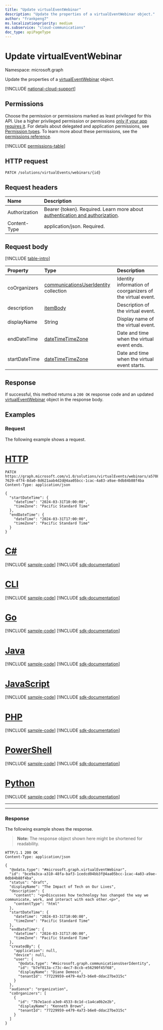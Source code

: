 ```yaml
---
title: "Update virtualEventWebinar"
description: "Update the properties of a virtualEventWebinar object."
author: "frankpeng7"
ms.localizationpriority: medium
ms.subservice: "cloud-communications"
doc_type: apiPageType
---
```


# Update virtualEventWebinar
Namespace: microsoft.graph

Update the properties of a [virtualEventWebinar](../resources/virtualeventwebinar.md) object.

[!INCLUDE [national-cloud-support](../../includes/global-only.md)]

## Permissions

Choose the permission or permissions marked as least privileged for this API. Use a higher privileged permission or permissions [only if your app requires it](/graph/permissions-overview#best-practices-for-using-microsoft-graph-permissions). For details about delegated and application permissions, see [Permission types](/graph/permissions-overview#permission-types). To learn more about these permissions, see the [permissions reference](/graph/permissions-reference).

<!-- {
  "blockType": "permissions",
  "name": "virtualevent-update-permissions"
}
-->
[!INCLUDE [permissions-table](../includes/permissions/virtualevent-update-permissions.md)]

## HTTP request

<!-- {
  "blockType": "ignored"
}
-->
``` http
PATCH /solutions/virtualEvents/webinars/{id}
```

## Request headers

|Name|Description|
|:---|:---|
|Authorization|Bearer {token}. Required. Learn more about [authentication and authorization](/graph/auth/auth-concepts).|
|Content-Type|application/json. Required.|

## Request body

[!INCLUDE [table-intro](../../includes/update-property-table-intro.md)]

|Property|Type|Description|
|:---|:---|:---|
| coOrganizers  | [communicationsUserIdentity](../resources/communicationsuseridentity.md) collection | Identity information of coorganizers of the virtual event. |
| description | [itemBody](../resources/itembody.md) | Description of the virtual event. |
| displayName | String | Display name of the virtual event. |
| endDateTime | [dateTimeTimeZone](../resources/datetimetimezone.md) | Date and time when the virtual event ends. |
| startDateTime | [dateTimeTimeZone](../resources/datetimetimezone.md) | Date and time when the virtual event starts. |

## Response

If successful, this method returns a `200 OK` response code and an updated [virtualEventWebinar](../resources/virtualeventwebinar.md) object in the response body.

## Examples

### Request
The following example shows a request.

# [HTTP](#tab/http)
<!-- {
  "blockType": "request",
  "name": "update_virtualeventwebinar"
}
-->
``` http
PATCH https://graph.microsoft.com/v1.0/solutions/virtualEvents/webinars/a57082a9-7629-4f74-8da0-8d621aab4d2d@4aa05bcc-1cac-4a83-a9ae-0db84b88f4ba
Content-Type: application/json

{
  "startDateTime": {
    "dateTime": "2024-03-31T10:00:00",
    "timeZone": "Pacific Standard Time"
  },
  "endDateTime": {
    "dateTime": "2024-03-31T17:00:00",
    "timeZone": "Pacific Standard Time"
  }
}
```

# [C#](#tab/csharp)
[!INCLUDE [sample-code](../includes/snippets/csharp/update-virtualeventwebinar-csharp-snippets.md)]
[!INCLUDE [sdk-documentation](../includes/snippets/snippets-sdk-documentation-link.md)]

# [CLI](#tab/cli)
[!INCLUDE [sample-code](../includes/snippets/cli/update-virtualeventwebinar-cli-snippets.md)]
[!INCLUDE [sdk-documentation](../includes/snippets/snippets-sdk-documentation-link.md)]

# [Go](#tab/go)
[!INCLUDE [sample-code](../includes/snippets/go/update-virtualeventwebinar-go-snippets.md)]
[!INCLUDE [sdk-documentation](../includes/snippets/snippets-sdk-documentation-link.md)]

# [Java](#tab/java)
[!INCLUDE [sample-code](../includes/snippets/java/update-virtualeventwebinar-java-snippets.md)]
[!INCLUDE [sdk-documentation](../includes/snippets/snippets-sdk-documentation-link.md)]

# [JavaScript](#tab/javascript)
[!INCLUDE [sample-code](../includes/snippets/javascript/update-virtualeventwebinar-javascript-snippets.md)]
[!INCLUDE [sdk-documentation](../includes/snippets/snippets-sdk-documentation-link.md)]

# [PHP](#tab/php)
[!INCLUDE [sample-code](../includes/snippets/php/update-virtualeventwebinar-php-snippets.md)]
[!INCLUDE [sdk-documentation](../includes/snippets/snippets-sdk-documentation-link.md)]

# [PowerShell](#tab/powershell)
[!INCLUDE [sample-code](../includes/snippets/powershell/update-virtualeventwebinar-powershell-snippets.md)]
[!INCLUDE [sdk-documentation](../includes/snippets/snippets-sdk-documentation-link.md)]

# [Python](#tab/python)
[!INCLUDE [sample-code](../includes/snippets/python/update-virtualeventwebinar-python-snippets.md)]
[!INCLUDE [sdk-documentation](../includes/snippets/snippets-sdk-documentation-link.md)]

---

---

### Response

The following example shows the response.
>**Note:** The response object shown here might be shortened for readability.
<!-- {
  "blockType": "response",
  "truncated": true,
  "@odata.type": "microsoft.graph.virtualEventWebinar"
}
-->
``` http
HTTP/1.1 200 OK
Content-Type: application/json

{
  "@odata.type": "#microsoft.graph.virtualEventWebinar",
  "id": "bce9a3ca-a310-48fa-baf3-1cedcd04bb3f@4aa05bcc-1cac-4a83-a9ae-0db84b88f4ba",
  "status": "draft",
  "displayName": "The Impact of Tech on Our Lives",
  "description": {
    "content": "<p>Discusses how technology has changed the way we communicate, work, and interact with each other.<p>",
    "contentType": "html"
  },
  "startDateTime": {
    "dateTime": "2024-03-31T10:00:00",
    "timeZone": "Pacific Standard Time"
  },
  "endDateTime": {
    "dateTime": "2024-03-31T17:00:00",
    "timeZone": "Pacific Standard Time"
  },
  "createdBy": {
    "application": null,
    "device": null,
    "user": {
      "@odata.type": "#microsoft.graph.communicationsUserIdentity",
      "id": "b7ef013a-c73c-4ec7-8ccb-e56290f45f68",
      "displayName": "Diane Demoss",
      "tenantId": "77229959-e479-4a73-b6e0-ddac27be315c"
    }
  },
  "audience": "organization",
  "coOrganizers": [
    {
      "id": "7b7e1acd-a3e0-4533-8c1d-c1a4ca0b2e2b",
      "displayName": "Kenneth Brown",
      "tenantId": "77229959-e479-4a73-b6e0-ddac27be315c"
    }
  ]
}
```
